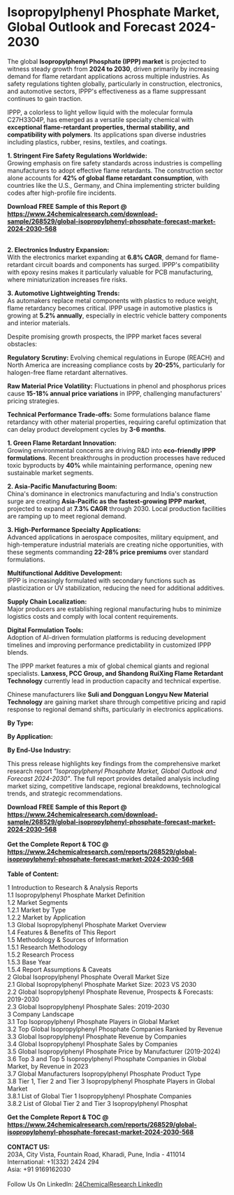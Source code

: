 <h1>Isopropylphenyl Phosphate Market, Global Outlook and Forecast 2024-2030</h1><p>The global <strong>Isopropylphenyl Phosphate (IPPP) market</strong> is projected to witness steady growth from <strong>2024 to 2030</strong>, driven primarily by increasing demand for flame retardant applications across multiple industries. As safety regulations tighten globally, particularly in construction, electronics, and automotive sectors, IPPP's effectiveness as a flame suppressant continues to gain traction.</p><p>IPPP, a colorless to light yellow liquid with the molecular formula C27H33O4P, has emerged as a versatile specialty chemical with <strong>exceptional flame-retardant properties, thermal stability, and compatibility with polymers</strong>. Its applications span diverse industries including plastics, rubber, resins, textiles, and coatings.</p><p><strong>1. Stringent Fire Safety Regulations Worldwide:</strong><br>
Growing emphasis on fire safety standards across industries is compelling manufacturers to adopt effective flame retardants. The construction sector alone accounts for <strong>42% of global flame retardant consumption</strong>, with countries like the U.S., Germany, and China implementing stricter building codes after high-profile fire incidents.</p><div><b>Download FREE Sample of this Report @ 
            <a href="https://www.24chemicalresearch.com/download-sample/268529/global-isopropylphenyl-phosphate-forecast-market-2024-2030-568">
            https://www.24chemicalresearch.com/download-sample/268529/global-isopropylphenyl-phosphate-forecast-market-2024-2030-568</a></b></div><br><p><strong>2. Electronics Industry Expansion:</strong><br>
With the electronics market expanding at <strong>6.8% CAGR</strong>, demand for flame-retardant circuit boards and components has surged. IPPP's compatibility with epoxy resins makes it particularly valuable for PCB manufacturing, where miniaturization increases fire risks.</p><p><strong>3. Automotive Lightweighting Trends:</strong><br>
As automakers replace metal components with plastics to reduce weight, flame retardancy becomes critical. IPPP usage in automotive plastics is growing at <strong>5.2% annually</strong>, especially in electric vehicle battery components and interior materials.</p><p>Despite promising growth prospects, the IPPP market faces several obstacles:</p><p><strong>Regulatory Scrutiny:</strong> Evolving chemical regulations in Europe (REACH) and North America are increasing compliance costs by <strong>20-25%</strong>, particularly for halogen-free flame retardant alternatives.</p><p><strong>Raw Material Price Volatility:</strong> Fluctuations in phenol and phosphorus prices cause <strong>15-18% annual price variations</strong> in IPPP, challenging manufacturers' pricing strategies.</p><p><strong>Technical Performance Trade-offs:</strong> Some formulations balance flame retardancy with other material properties, requiring careful optimization that can delay product development cycles by <strong>3-6 months</strong>.</p><p><strong>1. Green Flame Retardant Innovation:</strong><br>
Growing environmental concerns are driving R&amp;D into <strong>eco-friendly IPPP formulations</strong>. Recent breakthroughs in production processes have reduced toxic byproducts by <strong>40%</strong> while maintaining performance, opening new sustainable market segments.</p><p><strong>2. Asia-Pacific Manufacturing Boom:</strong><br>
China's dominance in electronics manufacturing and India's construction surge are creating <strong>Asia-Pacific as the fastest-growing IPPP market</strong>, projected to expand at <strong>7.3% CAGR</strong> through 2030. Local production facilities are ramping up to meet regional demand.</p><p><strong>3. High-Performance Specialty Applications:</strong><br>
Advanced applications in aerospace composites, military equipment, and high-temperature industrial materials are creating niche opportunities, with these segments commanding <strong>22-28% price premiums</strong> over standard formulations.</p><p><strong>Multifunctional Additive Development:</strong><br>
  IPPP is increasingly formulated with secondary functions such as plasticization or UV stabilization, reducing the need for additional additives.</p><p><strong>Supply Chain Localization:</strong><br>
  Major producers are establishing regional manufacturing hubs to minimize logistics costs and comply with local content requirements.</p><p><strong>Digital Formulation Tools:</strong><br>
  Adoption of AI-driven formulation platforms is reducing development timelines and improving performance predictability in customized IPPP blends.</p><p>The IPPP market features a mix of global chemical giants and regional specialists. <strong>Lanxess, PCC Group, and Shandong RuiXing Flame Retardant Technology</strong> currently lead in production capacity and technical expertise.</p><p>Chinese manufacturers like <strong>Suli and Dongguan Longyu New Material Technology</strong> are gaining market share through competitive pricing and rapid response to regional demand shifts, particularly in electronics applications.</p><p><strong>By Type:</strong></p><p><strong>By Application:</strong></p><p><strong>By End-Use Industry:</strong></p><p>This press release highlights key findings from the comprehensive market research report <em>"Isopropylphenyl Phosphate Market, Global Outlook and Forecast 2024-2030"</em>. The full report provides detailed analysis including market sizing, competitive landscape, regional breakdowns, technological trends, and strategic recommendations.</p><div><b>Download FREE Sample of this Report @ 
            <a href="https://www.24chemicalresearch.com/download-sample/268529/global-isopropylphenyl-phosphate-forecast-market-2024-2030-568">
            https://www.24chemicalresearch.com/download-sample/268529/global-isopropylphenyl-phosphate-forecast-market-2024-2030-568</a></b></div><br><div><b>Get the Complete Report & TOC @ 
            <a href="https://www.24chemicalresearch.com/reports/268529/global-isopropylphenyl-phosphate-forecast-market-2024-2030-568">
            https://www.24chemicalresearch.com/reports/268529/global-isopropylphenyl-phosphate-forecast-market-2024-2030-568</a></b></div><br>
            <b>Table of Content:</b><p>1 Introduction to Research & Analysis Reports<br />
    1.1 Isopropylphenyl Phosphate Market Definition<br />
    1.2 Market Segments<br />
        1.2.1 Market by Type<br />
        1.2.2 Market by Application<br />
    1.3 Global Isopropylphenyl Phosphate Market Overview<br />
    1.4 Features & Benefits of This Report<br />
    1.5 Methodology & Sources of Information<br />
        1.5.1 Research Methodology<br />
        1.5.2 Research Process<br />
        1.5.3 Base Year<br />
        1.5.4 Report Assumptions & Caveats<br />
2 Global Isopropylphenyl Phosphate Overall Market Size<br />
    2.1 Global Isopropylphenyl Phosphate Market Size: 2023 VS 2030<br />
    2.2 Global Isopropylphenyl Phosphate Revenue, Prospects & Forecasts: 2019-2030<br />
    2.3 Global Isopropylphenyl Phosphate Sales: 2019-2030<br />
3 Company Landscape<br />
    3.1 Top Isopropylphenyl Phosphate Players in Global Market<br />
    3.2 Top Global Isopropylphenyl Phosphate Companies Ranked by Revenue<br />
    3.3 Global Isopropylphenyl Phosphate Revenue by Companies<br />
    3.4 Global Isopropylphenyl Phosphate Sales by Companies<br />
    3.5 Global Isopropylphenyl Phosphate Price by Manufacturer (2019-2024)<br />
    3.6 Top 3 and Top 5 Isopropylphenyl Phosphate Companies in Global Market, by Revenue in 2023<br />
    3.7 Global Manufacturers Isopropylphenyl Phosphate Product Type<br />
    3.8 Tier 1, Tier 2 and Tier 3 Isopropylphenyl Phosphate Players in Global Market<br />
        3.8.1 List of Global Tier 1 Isopropylphenyl Phosphate Companies<br />
        3.8.2 List of Global Tier 2 and Tier 3 Isopropylphenyl Phosphat</p><div><b>Get the Complete Report & TOC @ 
            <a href="https://www.24chemicalresearch.com/reports/268529/global-isopropylphenyl-phosphate-forecast-market-2024-2030-568">
            https://www.24chemicalresearch.com/reports/268529/global-isopropylphenyl-phosphate-forecast-market-2024-2030-568</a></b></div><br><b>CONTACT US:</b><br>
            203A, City Vista, Fountain Road, Kharadi, Pune, India - 411014<br>
            International: +1(332) 2424 294<br>
            Asia: +91 9169162030 <br><br>
            Follow Us On LinkedIn: <a href="https://www.linkedin.com/company/24chemicalresearch/">24ChemicalResearch LinkedIn</a>